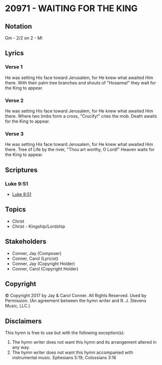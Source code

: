 # 20971 - WAITING FOR THE KING

## Notation

Gm - 2/2 on 2 - MI

## Lyrics

### Verse 1

He was setting His face toward Jerusalem, for He knew what awaited Him there. With their palm tree branches and shouts of "Hosanna!" they wait for the King to appear.

### Verse 2

He was setting His face toward Jerusalem, for He knew what awaited Him there. Where two limbs form a cross, "Crucify!" cries the mob. Death awaits for the King to appear.

### Verse 3

He was setting His face toward Jerusalem, for He knew what awaited Him there. Tree of Life by the river, "Thou art worthy, O Lord!" Heaven waits for the King to  appear.


## Scriptures

### Luke 9:51

- [Luke 9:51](https://www.biblegateway.com/passage/?search=Luke%209%3A51)


## Topics

- Christ
- Christ - Kingship/Lordship

## Stakeholders

- Conner, Jay (Composer)
- Conner, Carol (Lyricist)
- Conner, Jay (Copyright Holder)
- Conner, Carol (Copyright Holder)

## Copyright

© Copyright 2017 by Jay & Carol Conner. All Rights Reserved. Used by Permission.
(An agreement between the hymn writer and R. J. Stevens Music, LLC.)

## Disclaimers

This hymn is free to use but with the following exception(s):
1. The hymn writer does not want this hymn and its arrangement altered in any way.
2. The hymn writer does not want this hymn accompanied with instrumental music.
Ephesians 5:19; Colossians 3:16

